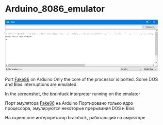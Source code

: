 # Arduino_8086_emulator
![alt text](screenshot.png)

Port [Fake86](https://github.com/rubbermallet/fake86) on Arduino
Only the core of the processor is ported. Some DOS and Bios interruptions are emulated.

In the screenshot, the brainfuck interpreter running on the emulator

Порт эмулятора [Fake86](https://github.com/rubbermallet/fake86) на Arduino
Портировано только ядро процессора, эмулируются некоторые прерывания DOS и Bios

На скриншоте интерпретатор brainfuck, работающий на эмуляторе